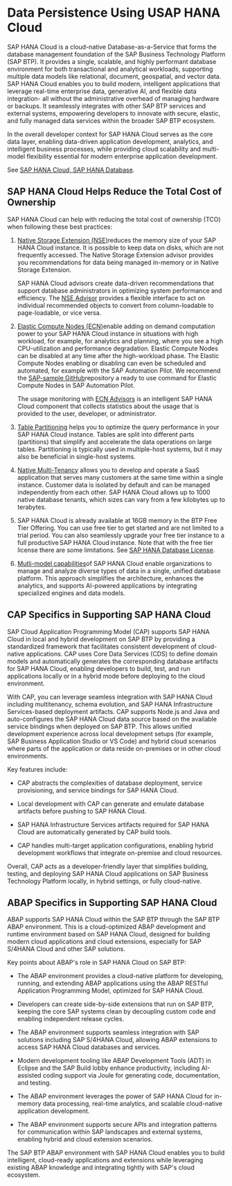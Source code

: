 <!-- loiof19c8e9650a341aca72c4e4f4726b17d -->

# Data Persistence Using USAP HANA Cloud

SAP HANA Cloud is a cloud-native Database-as-a-Service that forms the database management foundation of the SAP Business Technology Platform \(SAP BTP\). It provides a single, scalable, and highly performant database environment for both transactional and analytical workloads, supporting multiple data models like relational, document, geospatial, and vector data. SAP HANA Cloud enables you to build modern, intelligent applications that leverage real-time enterprise data, generative AI, and flexible data integration- all without the administrative overhead of managing hardware or backups. It seamlessly integrates with other SAP BTP services and external systems, empowering developers to innovate with secure, elastic, and fully managed data services within the broader SAP BTP ecosystem.

In the overall developer context for SAP HANA Cloud serves as the core data layer, enabling data-driven application development, analytics, and intelligent business processes, while providing cloud scalability and multi-model flexibility essential for modern enterprise application development.

See [SAP HANA Cloud, SAP HANA Database](https://help.sap.com/docs/hana-cloud-database?version=2025_3_QRC&locale=en-US).



<a name="loiof19c8e9650a341aca72c4e4f4726b17d__section_wfh_njz_ygc"/>

## SAP HANA Cloud Helps Reduce the Total Cost of Ownership

SAP HANA Cloud can help with reducing the total cost of ownership \(TCO\) when following these best practices:

1.  [Native Storage Extension \(NSE\)](https://help.sap.com/docs/hana-cloud-database/sap-hana-cloud-sap-hana-database-administration-guide/sap-hana-native-storage-extension?locale=en-US)reduces the memory size of your SAP HANA Cloud instance. It is possible to keep data on disks, which are not frequently accessed. The Native Storage Extension advisor provides you recommendations for data being managed in-memory or in Native Storage Extension.

    SAP HANA Cloud advisors create data-driven recommendations that support database administrators in optimizing system performance and efficiency. The [NSE Advisor](https://help.sap.com/docs/hana-cloud-database/sap-hana-cloud-sap-hana-database-administration-guide/understanding-sap-hana-nse-advisor?locale=en-US) provides a flexible interface to act on individual recommended objects to convert from column-loadable to page-loadable, or vice versa.

2.  [Elastic Compute Nodes \(ECN\)](https://help.sap.com/docs/hana-cloud-database/sap-hana-cloud-sap-hana-database-administration-guide/sap-hana-cloud-elastic-compute-node?locale=en-US)enable adding on demand computation power to your SAP HANA Cloud instance in situations with high workload, for example, for analytics and planning, where you see a high CPU-utilization and performance degradation. Elastic Compute Nodes can be disabled at any time after the high-workload phase. The Elastic Compute Nodes enabling or disabling can even be scheduled and automated, for example with the SAP Automation Pilot. We recommend the [SAP-sample GitHub](https://github.com/SAP-samples/automation-pilot-examples/tree/main/hana-ecn-other)repository a ready to use command for Elastic Compute Nodes in SAP Automation Pilot.

    The usage monitoring with [ECN Advisors](https://help.sap.com/docs/hana-cloud-database/sap-hana-cloud-sap-hana-database-administration-guide/elastic-compute-node-advisor?locale=en-US) is an intelligent SAP HANA Cloud component that collects statistics about the usage that is provided to the user, developer, or administrator.

3.  [Table Partitioning](https://help.sap.com/docs/hana-cloud-database/sap-hana-cloud-sap-hana-database-administration-guide/table-partitioning?locale=en-US) helps you to optimize the query performance in your SAP HANA Cloud instance. Tables are split into different parts \(partitions\) that simplify and accelerate the data operations on large tables. Partitioning is typically used in multiple-host systems, but it may also be beneficial in single-host systems.

4.  [Native Multi-Tenancy](https://help.sap.com/docs/hana-cloud/sap-hana-cloud-multitenancy/sap-hana-cloud-multitenancy?locale=en-US) allows you to develop and operate a SaaS application that serves many customers at the same time within a single instance. Customer data is isolated by default and can be managed independently from each other. SAP HANA Cloud allows up to 1000 native database tenants, which sizes can vary from a few kilobytes up to terabytes.

5.  SAP HANA Cloud is already available at 16GB memory in the BTP Free Tier Offering. You can use free tier to get started and are not limited to a trial period. You can also seamlessly upgrade your free tier instance to a full productive SAP HANA Cloud instance. Note that with the free tier license there are some limitations. See [SAP HANA Database License](https://help.sap.com/docs/hana-cloud/sap-hana-cloud-administration-guide/sap-hana-database-license?locale=en-US).

6.  [Mutli-model capabilities](http://developers.sap.com/group.hana-cloud-smart-multi-model-data.html)of SAP HANA Cloud enable organizations to manage and analyze diverse types of data in a single, unified database platform. This approach simplifies the architecture, enhances the analytics, and supports AI-powered applications by integrating specialized engines and data models.




<a name="loiof19c8e9650a341aca72c4e4f4726b17d__section_qdr_xlz_ygc"/>

## CAP Specifics in Supporting SAP HANA Cloud

SAP Cloud Application Programming Model \(CAP\) supports SAP HANA Cloud in local and hybrid development on SAP BTP by providing a standardized framework that facilitates consistent development of cloud-native applications. CAP uses Core Data Services \(CDS\) to define domain models and automatically generates the corresponding database artifacts for SAP HANA Cloud, enabling developers to build, test, and run applications locally or in a hybrid mode before deploying to the cloud environment.

With CAP, you can leverage seamless integration with SAP HANA Cloud including multitenancy, schema evolution, and SAP HANA Infrastructure Services-based deployment artifacts. CAP supports Node.js and Java and auto-configures the SAP HANA Cloud data source based on the available service bindings when deployed on SAP BTP. This allows unified development experience across local development setups \(for example, SAP Business Application Studio or VS Code\) and hybrid cloud scenarios where parts of the application or data reside on-premises or in other cloud environments.

Key features include:

-   CAP abstracts the complexities of database deployment, service provisioning, and service bindings for SAP HANA Cloud.

-   Local development with CAP can generate and emulate database artifacts before pushing to SAP HANA Cloud.

-   SAP HANA Infrastructure Services artifacts required for SAP HANA Cloud are automatically generated by CAP build tools.

-   CAP handles multi-target application configurations, enabling hybrid development workflows that integrate on-premise and cloud resources.


Overall, CAP acts as a developer-friendly layer that simplifies building, testing, and deploying SAP HANA Cloud applications on SAP Business Technology Platform locally, in hybrid settings, or fully cloud-native.



<a name="loiof19c8e9650a341aca72c4e4f4726b17d__section_kns_cmz_ygc"/>

## ABAP Specifics in Supporting SAP HANA Cloud

ABAP supports SAP HANA Cloud within the SAP BTP through the SAP BTP ABAP environment. This is a cloud-optimized ABAP development and runtime environment based on SAP HANA Cloud, designed for building modern cloud applications and cloud extensions, especially for SAP S/4HANA Cloud and other SAP solutions.

Key points about ABAP's role in SAP HANA Cloud on SAP BTP:

-   The ABAP environment provides a cloud-native platform for developing, running, and extending ABAP applications using the ABAP RESTful Application Programming Model, optimized for SAP HANA Cloud.

-   Developers can create side-by-side extensions that run on SAP BTP, keeping the core SAP systems clean by decoupling custom code and enabling independent release cycles.

-   The ABAP environment supports seamless integration with SAP solutions including SAP S/4HANA Cloud, allowing ABAP extensions to access SAP HANA Cloud databases and services.

-   Modern development tooling like ABAP Development Tools \(ADT\) in Eclipse and the SAP Build lobby enhance productivity, including AI-assisted coding support via Joule for generating code, documentation, and testing.

-   The ABAP environment leverages the power of SAP HANA Cloud for in-memory data processing, real-time analytics, and scalable cloud-native application development.

-   The ABAP environment supports secure APIs and integration patterns for communication within SAP landscapes and external systems, enabling hybrid and cloud extension scenarios.


The SAP BTP ABAP environment with SAP HANA Cloud enables you to build intelligent, cloud-ready applications and extensions while leveraging existing ABAP knowledge and integrating tightly with SAP's cloud ecosystem.

